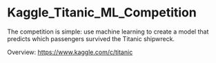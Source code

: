# Kaggle_Titanic_ML_Competition

The competition is simple: use machine learning to create a model that predicts which passengers survived the Titanic shipwreck. 

Overview: https://www.kaggle.com/c/titanic
